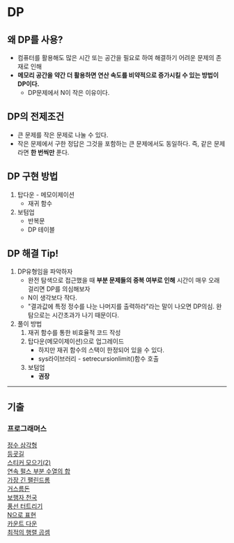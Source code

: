 # DP
## 왜 DP를 사용?
- 컴퓨터를 활용해도 많은 시간 또는 공간을 필요로 하여 해결하기 어려운 문제의 존재로 인해
- **메모리 공간을 약간 더 활용하면 연산 속도를 비약적으로 증가시킬 수 있는 방법이 DP이다.**
    - DP문제에서 N이 작은 이유이다.

## DP의 전제조건
- 큰 문제를 작은 문제로 나눌 수 있다.
- 작은 문제에서 구한 정답은 그것을 포함하는 큰 문제에서도 동일하다. 즉, 같은 문제라면 **한 번씩만** 푼다.

## DP 구현 방법
1. 탑다운 - 메모이제이션
    - 재귀 함수
2. 보텀업
    - 반복문
    - DP 테이블

## DP 해결 Tip!
1. DP유형임을 파악하자
    - 완전 탐색으로 접근했을 때 **부분 문제들의 중복 여부로 인해** 시간이 매우 오래 걸리면 DP를 의심해보자
    - N이 생각보다 작다.
    - "결과값에 특정 정수를 나눈 나머지를 출력하라"라는 말이 나오면 DP의심. 완탐으로는 시간초과가 나기 때문이다.
2. 풀이 방법
    1. 재귀 함수를 통한 비효율적 코드 작성
    2. 탑다운(메모이제이션)으로 업그레이드
        - 하지만 재귀 함수의 스택이 한정되어 있을 수 있다.
        - sys라이브러리 - setrecursionlimit()함수 호출
    3. 보텀업
        - **권장**
---
## 기출
### 프로그래머스
[정수 삼각형](https://school.programmers.co.kr/learn/courses/30/lessons/43105)
<br>
[등굣길](https://school.programmers.co.kr/learn/courses/30/lessons/42898#)
<br>
[스티커 모으기(2)](https://school.programmers.co.kr/learn/courses/30/lessons/12971)
<br>
[연속 펄스 부분 수열의 합](https://school.programmers.co.kr/learn/courses/30/lessons/161988)
<br>
[가장 긴 팰린드롬](https://school.programmers.co.kr/learn/courses/30/lessons/12904)
<br>
[거스름돈](https://school.programmers.co.kr/learn/courses/30/lessons/12907)
<br>
[보행자 천국](https://school.programmers.co.kr/learn/courses/30/lessons/1832)
<br>
[풍선 터트리기](https://school.programmers.co.kr/learn/courses/30/lessons/68646)
<br>
[N으로 표현](https://school.programmers.co.kr/learn/courses/30/lessons/42895)
<br>
[카운트 다운](https://school.programmers.co.kr/learn/courses/30/lessons/131129)
<br>
[최적의 행렬 곱셈](https://school.programmers.co.kr/learn/courses/30/lessons/12942)